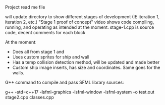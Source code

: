 Project read me file

will update directory to show different stages of development (IE iteration 1, iteration 2, etc.)
"Stage 1 proof of concept" video shows code compiling, running, and operating as intended at the moment. 
stage-1.cpp is source code, decent comments for each block

At the moment:
- Does all from stage 1 and
- Uses custom sprites for ship and wall
- Has a temp collision detection method, will be updated and made better
- Custom ship image inserts, has size and coordinates. Same goes for the walls. 



G++ command to compile and pass SFML library sources: 

g++ -std=c++17 -lsfml-graphics -lsfml-window -lsfml-system -o test.out stage2.cpp classes.cpp
